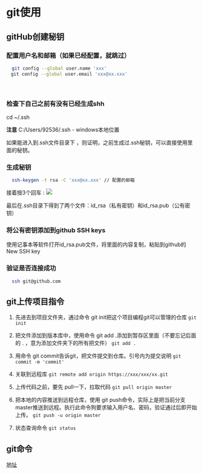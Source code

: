 # git使用
## gitHub创建秘钥
### 配置用户名和邮箱（如果已经配置，就跳过）
```bash
  git config --global user.name 'xxx' 
　git config --global user.email 'xxx@xx.xxx'
```
　　　
### 检查下自己之前有没有已经生成shh
 cd ~/.ssh

 **注意** C:/Users/92536/.ssh - windows本地位置

如果能进入到.ssh文件目录下 ，则证明，之前生成过.ssh秘钥，可以直接使用里面的秘钥。 

### 生成秘钥 
```bash
  ssh-keygen -t rsa -C 'xxx@xx.xxx' // 配置的邮箱
```

接着按3个回车 :
![](https://i.loli.net/2019/04/10/5cadbdb9165a5.png)

最后在.ssh目录下得到了两个文件：id_rsa（私有密钥）和id_rsa.pub（公有密钥）

### 将公有密钥添加到github SSH keys
使用记事本等软件打开id_rsa.pub文件，将里面的内容复制，粘贴到github的New SSH key

### 验证是否连接成功
```bash
  ssh git@github.com
```

## git上传项目指令
1. 先进去到项目文件夹，通过命令 git init把这个项目编程git可以管理的仓库
   `git init`

2. 把文件添加到版本库中，使用命令 git add .添加到暂存区里面（不要忘记后面的 . ，意为添加文件夹下的所有把文件）
   `git add .`

3. 用命令 git commit告诉git，把文件提交到仓库。引号内为提交说明
   `git commit -m 'commit'`

4. 关联到远程库
   `git remote add origin https://xxx/xxx/xx.git`

5. 上传代码之前，要先 pull一下，拉取代码
   `git pull origin master`

6. 把本地的内容推送到远程仓库，使用 git push命令，实际上是把当前分支master推送到远程。执行此命令狗要求输入用户名、密码，验证通过后即开始上传。
   `git push -u origin master`
   
7. 状态查询命令
   `git status`

## git命令
[地址](https://juejin.im/post/6869519303864123399)
